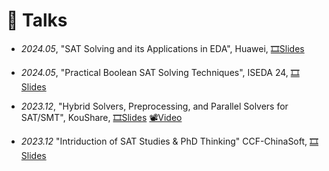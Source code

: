 # 💬 Talks

- *2024.05*,
"SAT Solving and its Applications in EDA",
Huawei,
[🎞️Slides](https://drive.google.com/file/d/11aES8RAHj51R6ZapxCq8RQ7cquij_MTI/view?usp=drive_link)

- *2024.05*, 
"Practical Boolean SAT Solving Techniques", 
ISEDA 24,
[🎞️Slides](https://drive.google.com/file/d/1Mof18xxn7wczmYeJp5pyLyFnpfgKsiwR/view?usp=drive_link)

- *2023.12*,
"Hybrid Solvers, Preprocessing, and Parallel Solvers for SAT/SMT",
KouShare,
[🎞️Slides](https://drive.google.com/file/d/1WtbYNH2ZF07p5ioMRNjpbzQUTDIbQ-pG/view?usp=drive_link)
[📽️Video](https://www.koushare.com/live/details/22342)


- *2023.12*
"Intriduction of SAT Studies & PhD Thinking"
CCF-ChinaSoft,
[🎞️Slides](https://drive.google.com/file/d/1i6R6hykgvhTFbf5XybWMTJdaQ7CFCEas/view?usp=sharing)


